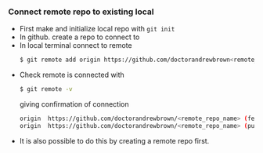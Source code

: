 
### Connect remote repo to existing local
* First make and initialize local repo with ```git init```
* In github. create a repo to connect to
* In local terminal connect to remote
  ```bash
  $ git remote add origin https://github.com/doctorandrewbrown<remote_repo_name>
  ```
* Check remote is connected with
  ```bash
  $ git remote -v
  ```
  giving confirmation of connection
  ```bash
  origin  https://github.com/doctorandrewbrown/<remote_repo_name> (fetch)
  origin  https://github.com/doctorandrewbrown/<remote_repo_name> (push)
  ```
* It is also possible to do this by creating a remote repo first.
